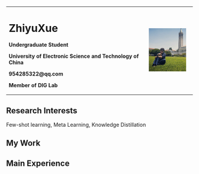 <div>
<table border="0">
  <tr>
    <td width="75%">
      <h1>ZhiyuXue</h1>
      <p><b>Undergraduate Student</b></p>
      <p><b>University of Electronic Science and Technology of China</b></p>
      <p><b>954285322@qq.com</b></p>
      <p><b>Member of DIG Lab</b></p>
    </td>
    <td width="25%">
      <img src="xzy.png" width="90%"/>      
    </td>
  </tr>
</table>
</div>

## Research Interests
Few-shot learning, Meta Learning, Knowledge Distillation

## My Work

## Main Experience

